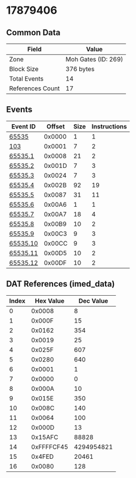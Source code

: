 # 17879406

## Common Data

| Field            | Value               |
|------------------|---------------------|
| Zone             | Moh Gates (ID: 269) |
| Block Size       | 376 bytes           |
| Total Events     | 14                  |
| References Count | 17                  |

## Events

| Event ID                  | Offset   |   Size |   Instructions |
|---------------------------|----------|--------|----------------|
| [65535](./65535.md)       | 0x0000   |      1 |              1 |
| [103](./103.md)           | 0x0001   |      7 |              2 |
| [65535.1](./65535.1.md)   | 0x0008   |     21 |              2 |
| [65535.2](./65535.2.md)   | 0x001D   |      7 |              3 |
| [65535.3](./65535.3.md)   | 0x0024   |      7 |              3 |
| [65535.4](./65535.4.md)   | 0x002B   |     92 |             19 |
| [65535.5](./65535.5.md)   | 0x0087   |     31 |             11 |
| [65535.6](./65535.6.md)   | 0x00A6   |      1 |              1 |
| [65535.7](./65535.7.md)   | 0x00A7   |     18 |              4 |
| [65535.8](./65535.8.md)   | 0x00B9   |     10 |              2 |
| [65535.9](./65535.9.md)   | 0x00C3   |      9 |              3 |
| [65535.10](./65535.10.md) | 0x00CC   |      9 |              3 |
| [65535.11](./65535.11.md) | 0x00D5   |     10 |              2 |
| [65535.12](./65535.12.md) | 0x00DF   |     10 |              2 |

## DAT References (imed_data)

|   Index | Hex Value   |   Dec Value |
|---------|-------------|-------------|
|       0 | 0x0008      |           8 |
|       1 | 0x000F      |          15 |
|       2 | 0x0162      |         354 |
|       3 | 0x0019      |          25 |
|       4 | 0x025F      |         607 |
|       5 | 0x0280      |         640 |
|       6 | 0x0001      |           1 |
|       7 | 0x0000      |           0 |
|       8 | 0x000A      |          10 |
|       9 | 0x015E      |         350 |
|      10 | 0x008C      |         140 |
|      11 | 0x0064      |         100 |
|      12 | 0x000D      |          13 |
|      13 | 0x15AFC     |       88828 |
|      14 | 0xFFFFCF45  |  4294954821 |
|      15 | 0x4FED      |       20461 |
|      16 | 0x0080      |         128 |
